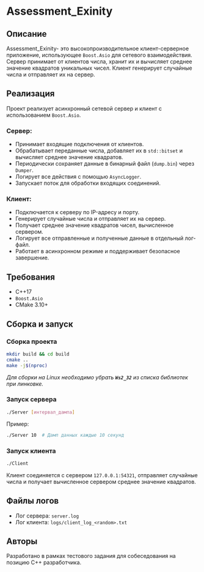 # Assessment_Exinity

## Описание

Assessment_Exinity- это высокопроизводительное клиент-серверное приложение, использующее `Boost.Asio` для сетевого взаимодействия. Сервер принимает от клиентов числа, хранит их и вычисляет среднее значение квадратов уникальных чисел. Клиент генерирует случайные числа и отправляет их на сервер.

## Реализация

Проект реализует асинхронный сетевой сервер и клиент с использованием `Boost.Asio`.

### Сервер:

- Принимает входящие подключения от клиентов.
- Обрабатывает переданные числа, добавляет их в `std::bitset` и вычисляет среднее значение квадратов.
- Периодически сохраняет данные в бинарный файл (`dump.bin`) через `Dumper`.
- Логирует все действия с помощью `AsyncLogger`.
- Запускает поток для обработки входящих соединений.

### Клиент:

- Подключается к серверу по IP-адресу и порту.
- Генерирует случайные числа и отправляет их на сервер.
- Получает среднее значение квадратов чисел, вычисленное сервером.
- Логирует все отправленные и полученные данные в отдельный лог-файл.
- Работает в асинхронном режиме и поддерживает безопасное завершение.

## Требования

- C++17
- `Boost.Asio`
- CMake 3.10+

## Сборка и запуск

### Сборка проекта

```sh
mkdir build && cd build
cmake ..
make -j$(nproc)
```

*Для сборки на Linux необходимо убрать ****`Ws2_32`**** из списка библиотек при линковке.*

### Запуск сервера

```sh
./Server [интервал_дампа]
```

Пример:

```sh
./Server 10  # Дамп данных каждые 10 секунд
```

### Запуск клиента

```sh
./Client
```

Клиент соединяется с сервером `127.0.0.1:54321`, отправляет случайные числа и получает вычисленное сервером среднее значение квадратов.

## Файлы логов

- Лог сервера: `server.log`
- Лог клиента: `logs/client_log_<random>.txt`

## Авторы

Разработано в рамках тестового задания для собеседования на позицию C++ разработчика.

